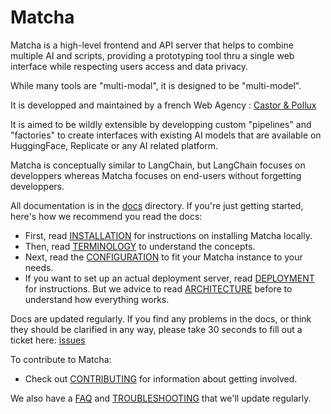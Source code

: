 # Matcha

Matcha is a high-level frontend and API server that helps to combine multiple AI and scripts, providing a prototyping tool thru a single web interface while respecting users access and data privacy.

While many tools are "multi-modal", it is designed to be "multi-model".

It is developped and maintained by a french Web Agency : [Castor & Pollux](https://www.castoretpollux.com/)

It is aimed to be wildly extensible by developping custom "pipelines" and "factories" to create interfaces with existing AI models that are available on HuggingFace, Replicate or any AI related platform.

Matcha is conceptually similar to LangChain, but LangChain focuses on developpers whereas Matcha focuses on end-users without forgetting developpers.

All documentation is in the [docs](/docs) directory. If you're just getting started,
here's how we recommend you read the docs:

- First, read [INSTALLATION](/docs/INSTALLATION.md) for instructions on installing Matcha locally.
- Then, read [TERMINOLOGY](/docs/TERMINOLOGY.md) to understand the concepts.
- Next, read the [CONFIGURATION](/docs/CONFIGURATION.md) to fit your Matcha instance to your needs.
- If you want to set up an actual deployment server, read
  [DEPLOYMENT](/docs/DEPLOYMENT.md) for instructions. But we advice to read [ARCHITECTURE](/docs/ARCHITECTURE.md) before to understand how everything works.

Docs are updated regularly. If you find any problems in the docs, or think
they should be clarified in any way, please take 30 seconds to fill out a
ticket here: [issues](https://github.com/castoretpollux/matcha/issues)

To contribute to Matcha:

* Check out [CONTRIBUTING](/docs/CONTRIBUTING.md) for
  information about getting involved.

We also have a [FAQ](/docs/FAQ.md) and [TROUBLESHOOTING](/docs/TROUBLESHOOTING.md) that we'll update regularly.
